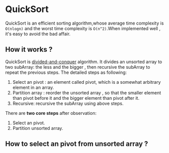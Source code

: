 # QuickSort

QuickSort is an efficient sorting algorithm,whose average time complexity is `O(nlogn)` and the worst time complexity is `O(n^2)`.When implemented well , it's easy to avoid the bad affair.

## How it works ?

QuickSort is [divided-and-conquer](https://en.wikipedia.org/wiki/Divide-and-conquer_algorithm) algorithm. It divides an unsorted array to two subArray: the less and the bigger , then recursive the subArray to repeat the previous steps. The detailed steps as following:

1. Select an pivot : an element called pivot, which is a somewhat arbitrary element in an array.
2. Partition array : reorder the unsorted array , so that the smaller element than pivot before it and the bigger element than pivot after it.
3. Recursive: recursive the subArray using above steps.

There are **two core steps** after observation:
1. Select an pivot.
2. Partition unsorted array.

## How to select an pivot from unsorted array ?




